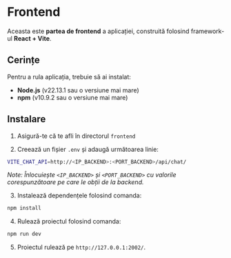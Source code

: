 # Frontend
Aceasta este **partea de frontend** a aplicației, construită folosind framework-ul **React + Vite**.

## Cerințe
Pentru a rula aplicația, trebuie să ai instalat:
* **Node.js** (v22.13.1 sau o versiune mai mare)
* **npm** (v10.9.2 sau o versiune mai mare)

## Instalare
1. Asigură-te că te afli în directorul `frontend`

2. Creează un fișier `.env` și adaugă următoarea linie:
```bash
VITE_CHAT_API=http://<IP_BACKEND>:<PORT_BACKEND>/api/chat/
```
*Note: Înlocuiește `<IP_BACKEND>` și `<PORT_BACKEND>` cu valorile corespunzătoare pe care le obții de la backend.*

3. Instalează dependențele folosind comanda:
```bash
npm install
```

4. Rulează proiectul folosind comanda:
```bash
npm run dev
```

5. Proiectul rulează pe `http://127.0.0.1:2002/`.
